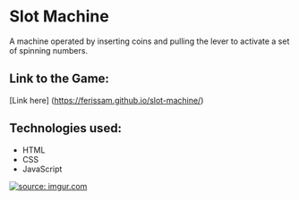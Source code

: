 # Slot Machine

A machine operated by inserting coins and pulling the lever to activate a set of spinning numbers.

## Link to the Game:

[Link here] (https://ferissam.github.io/slot-machine/)

## Technologies used:
- HTML
- CSS
- JavaScript

<a href="https://imgur.com/gHeN1C4"><img src="https://i.imgur.com/gHeN1C4.png" title="source: imgur.com" /></a>